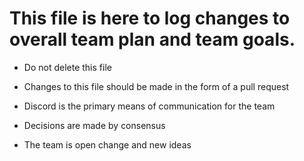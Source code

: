 # This file is here to log changes to overall team plan and team goals.

- Do not delete this file

- Changes to this file should be made in the form of a pull request

- Discord is the primary means of communication for the team

- Decisions are made by consensus

- The team is open change and new ideas